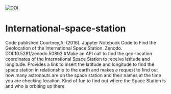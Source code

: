 [![DOI](https://zenodo.org/badge/doi/10.5281/zenodo.50892.svg)](http://dx.doi.org/10.5281/zenodo.50892)
# International-space-station 
Code published Courtney,A. (2016). Jupyter Notebook Code to Find the Geolocation of the International Space Station. Zenodo. DOI:10.5281/zenodo.50892
#Make an API call to find the geo-location coordinates of the International Space Station to receive latitude and longitude. Provides a link to insert the latitude and longitude to find the space station in relationship to the earth and makes a request to find out how many astronauts are on the space station and their names at the time you are checking location. Kind of fun to find out where the Space Station is and who is orbiting up there.
